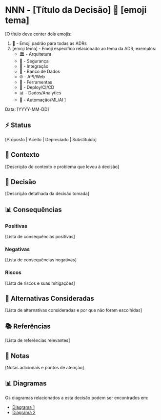 # NNN - [Título da Decisão] 📝 [emoji tema]

[O título deve conter dois emojis:
1. 📝 - Emoji padrão para todas as ADRs
2. [emoji tema] - Emoji específico relacionado ao tema da ADR, exemplos:
   - 🏛️ - Arquitetura
   - 🔐 - Segurança
   - 🔄 - Integração
   - 🎲 - Banco de Dados
   - 🌐 - API/Web
   - 🔧 - Ferramentas
   - 🚀 - Deploy/CI/CD
   - 📊 - Dados/Analytics
   - 🤖 - Automação/ML/AI
]

Data: [YYYY-MM-DD]

## ⚡ Status

[Proposto | Aceito | Depreciado | Substituído]

## 🎯 Contexto

[Descrição do contexto e problema que levou à decisão]

## 🔨 Decisão

[Descrição detalhada da decisão tomada]

## 📊 Consequências

### Positivas

[Lista de consequências positivas]

### Negativas

[Lista de consequências negativas]

### Riscos

[Lista de riscos e suas mitigações]

## 🔄 Alternativas Consideradas

[Lista de alternativas consideradas e por que não foram escolhidas]

## 📚 Referências

[Lista de referências relevantes]

## 📝 Notas

[Notas adicionais e pontos de atenção]

## 📊 Diagramas

Os diagramas relacionados a esta decisão podem ser encontrados em:
- [Diagrama 1](diagrams/adr-NNN-diagram1.wsd)
- [Diagrama 2](diagrams/adr-NNN-diagram2.wsd) 